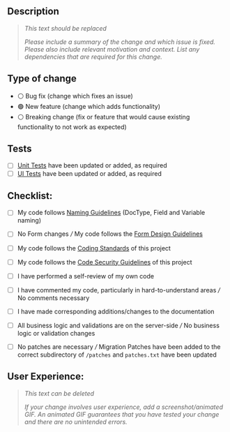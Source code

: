 ## Description

>*This text should be replaced*
>
>*Please include a summary of the change and which issue is fixed. Please also include relevant motivation and context. List any dependencies that are required for this change.*

## Type of change

- ⚪ Bug fix (change which fixes an issue)
- 🟢 New feature (change which adds functionality)
- ⚪ Breaking change (fix or feature that would cause existing functionality to not work as expected)


## Tests

- [ ] [Unit Tests](https://frappeframework.com/docs/user/en/guides/automated-testing/unit-testing) have been updated or added, as required
- [ ] [UI Tests](https://frappeframework.com/docs/user/en/ui-testing) have been updated or added, as required

## Checklist:

- [ ] My code follows [Naming Guidelines](https://github.com/frappe/erpnext/wiki/Naming-Guidelines) (DocType, Field  and Variable naming)
- [ ] No Form changes */* My code follows the [Form Design Guidelines](https://github.com/frappe/erpnext/wiki/Form-Design-Guidelines)
- [ ] My code follows the [Coding Standards](https://github.com/frappe/erpnext/wiki/Coding-Standards) of this project
- [ ] My code follows the [Code Security Guidelines](https://github.com/frappe/erpnext/wiki/Code-Security-Guidelines) of this project
- [ ] I have performed a self-review of my own code
- [ ] I have commented my code, particularly in hard-to-understand areas */* No comments necessary
- [ ] I have made corresponding additions/changes to the documentation
- [ ] All business logic and validations are on the server-side */* No business logic or validation changes
- [ ] No patches are necessary */* Migration Patches have been added to the correct subdirectory of `/patches` and `patches.txt` have been updated


## User Experience:

>*This text can be deleted*
>
>*If your change involves user experience, add a screenshot/animated GIF. An animated GIF guarantees that you have tested your change and there are no unintended errors.*
